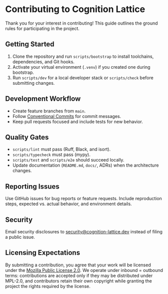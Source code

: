 <!-- SPDX-License-Identifier: MPL-2.0 -->
# Contributing to Cognition Lattice

Thank you for your interest in contributing! This guide outlines the ground rules for participating in the project.

## Getting Started

1. Clone the repository and run `scripts/bootstrap` to install toolchains, dependencies, and Git hooks.
2. Activate your virtual environment (`.venv`) if you created one during bootstrap.
3. Run `scripts/dev` for a local developer stack or `scripts/check` before submitting changes.

## Development Workflow

- Create feature branches from `main`.
- Follow [Conventional Commits](https://www.conventionalcommits.org/) for commit messages.
- Keep pull requests focused and include tests for new behavior.

## Quality Gates

- `scripts/lint` must pass (Ruff, Black, and isort).
- `scripts/typecheck` must pass (mypy).
- `scripts/test` and `scripts/e2e` should succeed locally.
- Update documentation (`README.md`, `docs/`, ADRs) when the architecture changes.

## Reporting Issues

Use GitHub issues for bug reports or feature requests. Include reproduction steps, expected vs. actual behavior, and environment details.

## Security

Email security disclosures to security@cognition-lattice.dev instead of filing a public issue.

## Licensing Expectations

By submitting a contribution, you agree that your work will be licensed under the [Mozilla Public License 2.0](LICENSE). We operate under inbound = outbound terms: contributions are accepted only if they may be distributed under MPL-2.0, and contributors retain their own copyright while granting the project the rights required by the license.

